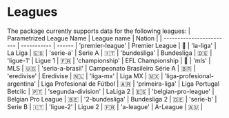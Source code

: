 # Leagues
The package currently supports data for the following leagues:
| Parametrized League Name | League name | Nation |
| ------------------------ | ----------- | ------ |
'premier-league' | Premier League | :england: |
'la-liga' | La Liga | 🇪🇸 |
'serie-a' | Serie A | 🇮🇹 |
'bundesliga' | Bundesliga | 🇩🇪 |
'ligue-1' | Ligue 1 | 🇫🇷 |
'championship' | EFL Championship | :england: |
'mls' | MLS | 🇺🇸 |
'seria-a-brasil' | Campeonato Brasileiro Série A | :brazil: |
'eredivise' | Eredivise | 🇳🇱 |
'liga-mx' | Liga MX | 🇲🇽 |
'liga-profesional-argentina' | Liga Profesional de Fútbol | 🇦🇷 |
'primeira-liga' | Liga Portugal Betclic | 🇵🇹 |
'segunda-division' | LaLiga 2 | 🇪🇸 |
'belgian-pro-league' | Belgian Pro League | 🇧🇪 |
'2-bundesliga' | Bundesliga 2 | 🇩🇪 |
'serie-b' | Serie B | 🇮🇹 |
'ligue-2' | Ligue 2 | 🇫🇷 |
'a-league' | A-League | 🇦🇺 |
